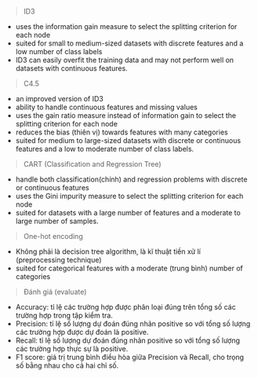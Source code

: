 > ID3
- uses the information gain measure to select the splitting criterion for each node
- suited for small to medium-sized datasets with discrete features and a low number of class labels
- ID3 can easily overfit the training data and may not perform well on datasets with continuous features.

> C4.5
- an improved version of ID3
- ability to handle continuous features and missing values
- uses the gain ratio measure instead of information gain to select the splitting criterion for each node
- reduces the bias (thiên vị) towards features with many categories
- suited for medium to large-sized datasets with discrete or continuous features and a low to moderate number of class labels.

> CART (Classification and Regression Tree)
- handle both classification(chính) and regression problems with discrete or continuous features
- uses the Gini impurity measure to select the splitting criterion for each node
- suited for datasets with a large number of features and a moderate to large number of samples.

> One-hot encoding
- Không phải là decision tree algorithm, là kĩ thuật tiền xử lí (preprocessing technique)
- suited for categorical features with a moderate (trung bình) number of categories

> Đánh giá (evaluate)
- Accuracy: tỉ lệ các trường hợp được phân loại đúng trên tổng số các trường hợp trong tập kiểm tra.
- Precision: tỉ lệ số lượng dự đoán đúng nhãn positive so với tổng số lượng các trường hợp được dự đoán là positive.
- Recall: tỉ lệ số lượng dự đoán đúng nhãn positive so với tổng số lượng các trường hợp thực sự là positive.
- F1 score: giá trị trung bình điều hòa giữa Precision và Recall, cho trọng số bằng nhau cho cả hai chỉ số.

